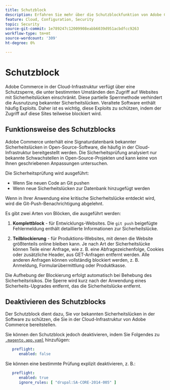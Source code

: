 ```yaml
---
title: Schutzblock
description: Erfahren Sie mehr über die Schutzblockfunktion von Adobe Commerce in der Cloud-Infrastruktur und wie sie Ihre Site vor bekannten Sicherheitslücken schützt.
feature: Cloud, Configuration, Security
topic: Security
source-git-commit: 1e789247c12009908eabb6039d951acbdfcc9263
workflow-type: tm+mt
source-wordcount: '309'
ht-degree: 0%

---
```


# Schutzblock

Adobe Commerce in der Cloud-Infrastruktur verfügt über eine Schutzsperre, die unter bestimmten Umständen den Zugriff auf Websites mit Sicherheitslücken einschränkt. Diese partielle Sperrmethode verhindert die Ausnutzung bekannter Sicherheitslücken. Veraltete Software enthält häufig Exploits. Daher ist es wichtig, diese Exploits zu schützen, indem der Zugriff auf diese Sites teilweise blockiert wird.

## Funktionsweise des Schutzblocks

Adobe Commerce unterhält eine Signaturdatenbank bekannter Sicherheitslücken in Open-Source-Software, die häufig in der Cloud-Infrastruktur bereitgestellt werden. Die Sicherheitsprüfung analysiert nur bekannte Schwachstellen in Open-Source-Projekten und kann keine von Ihnen geschriebenen Anpassungen untersuchen.

Die Sicherheitsprüfung wird ausgeführt:

- Wenn Sie neuen Code an Git pushen
- Wenn neue Sicherheitslücken zur Datenbank hinzugefügt werden

Wenn in Ihrer Anwendung eine kritische Sicherheitslücke entdeckt wird, wird die Git-Push-Benachrichtigung abgelehnt.

Es gibt zwei Arten von Blöcken, die ausgeführt werden:

1. **Komplettblock** - für Entwicklungs-Websites. Die `git push` beigefügte Fehlermeldung enthält detaillierte Informationen zur Sicherheitslücke.

1. **Teilblockierung** - für Produktions-Websites, mit denen die Website größtenteils online bleiben kann. Je nach Art der Sicherheitslücke können Teile einer Anfrage, wie z. B. eine Abfragezeichenfolge, Cookies oder zusätzliche Header, aus GET-Anfragen entfernt werden. Alle anderen Anfragen können vollständig blockiert werden, z. B. Anmeldung, Formularübermittlung oder Produktkasse.

Die Aufhebung der Blockierung erfolgt automatisch bei Behebung des Sicherheitsrisikos. Die Sperre wird kurz nach der Anwendung eines Sicherheits-Upgrades entfernt, das die Sicherheitslücke entfernt.

## Deaktivieren des Schutzblocks

Der Schutzblock dient dazu, Sie vor bekannten Sicherheitslücken in der Software zu schützen, die Sie in der Cloud-Infrastruktur von Adobe Commerce bereitstellen.

Sie können den Schutzblock jedoch deaktivieren, indem Sie Folgendes zu [`.magento.app.yaml`](../application/configure-app-yaml.md) hinzufügen:

```yaml
   preflight:
      enabled: false
```

Sie können eine bestimmte Prüfung explizit deaktivieren, z. B.:

```yaml
   preflight:
      enabled: true
      ignore_rules: [ "drupal:SA-CORE-2014-005" ]
```
